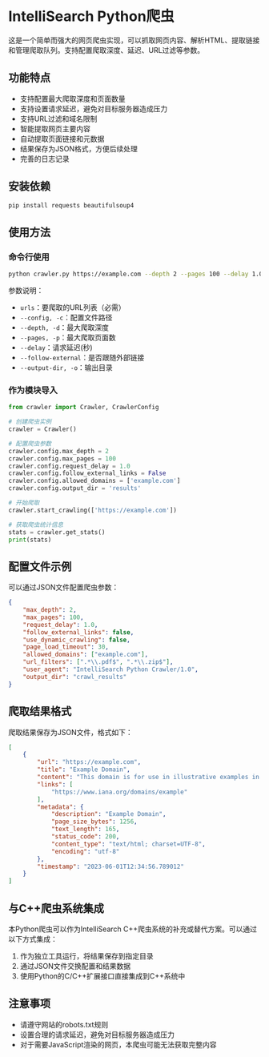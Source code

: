 # IntelliSearch Python爬虫

这是一个简单而强大的网页爬虫实现，可以抓取网页内容、解析HTML、提取链接和管理爬取队列。支持配置爬取深度、延迟、URL过滤等参数。

## 功能特点

- 支持配置最大爬取深度和页面数量
- 支持设置请求延迟，避免对目标服务器造成压力
- 支持URL过滤和域名限制
- 智能提取网页主要内容
- 自动提取页面链接和元数据
- 结果保存为JSON格式，方便后续处理
- 完善的日志记录

## 安装依赖

```bash
pip install requests beautifulsoup4
```

## 使用方法

### 命令行使用

```bash
python crawler.py https://example.com --depth 2 --pages 100 --delay 1.0 --output-dir results
```

参数说明：
- `urls`：要爬取的URL列表（必需）
- `--config, -c`：配置文件路径
- `--depth, -d`：最大爬取深度
- `--pages, -p`：最大爬取页面数
- `--delay`：请求延迟(秒)
- `--follow-external`：是否跟随外部链接
- `--output-dir, -o`：输出目录

### 作为模块导入

```python
from crawler import Crawler, CrawlerConfig

# 创建爬虫实例
crawler = Crawler()

# 配置爬虫参数
crawler.config.max_depth = 2
crawler.config.max_pages = 100
crawler.config.request_delay = 1.0
crawler.config.follow_external_links = False
crawler.config.allowed_domains = ['example.com']
crawler.config.output_dir = 'results'

# 开始爬取
crawler.start_crawling(['https://example.com'])

# 获取爬虫统计信息
stats = crawler.get_stats()
print(stats)
```

## 配置文件示例

可以通过JSON文件配置爬虫参数：

```json
{
    "max_depth": 2,
    "max_pages": 100,
    "request_delay": 1.0,
    "follow_external_links": false,
    "use_dynamic_crawling": false,
    "page_load_timeout": 30,
    "allowed_domains": ["example.com"],
    "url_filters": [".*\\.pdf$", ".*\\.zip$"],
    "user_agent": "IntelliSearch Python Crawler/1.0",
    "output_dir": "crawl_results"
}
```

## 爬取结果格式

爬取结果保存为JSON文件，格式如下：

```json
[
    {
        "url": "https://example.com",
        "title": "Example Domain",
        "content": "This domain is for use in illustrative examples in documents...",
        "links": [
            "https://www.iana.org/domains/example"
        ],
        "metadata": {
            "description": "Example Domain",
            "page_size_bytes": 1256,
            "text_length": 165,
            "status_code": 200,
            "content_type": "text/html; charset=UTF-8",
            "encoding": "utf-8"
        },
        "timestamp": "2023-06-01T12:34:56.789012"
    }
]
```

## 与C++爬虫系统集成

本Python爬虫可以作为IntelliSearch C++爬虫系统的补充或替代方案。可以通过以下方式集成：

1. 作为独立工具运行，将结果保存到指定目录
2. 通过JSON文件交换配置和结果数据
3. 使用Python的C/C++扩展接口直接集成到C++系统中

## 注意事项

- 请遵守网站的robots.txt规则
- 设置合理的请求延迟，避免对目标服务器造成压力
- 对于需要JavaScript渲染的网页，本爬虫可能无法获取完整内容